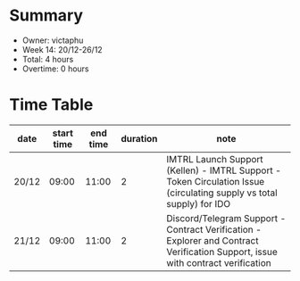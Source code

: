 # Summary
* Owner: victaphu
* Week 14: 20/12-26/12
* Total: 4 hours
* Overtime: 0 hours

# Time Table
| date  | start time  | end time | duration  |  note |
|---|---|---|---|---|
| 20/12 | 09:00 | 11:00 | 2 | IMTRL Launch Support (Kellen) - IMTRL Support - Token Circulation Issue (circulating supply vs total supply) for IDO  |
| 21/12 | 09:00 | 11:00 | 2 | Discord/Telegram Support - Contract Verification - Explorer and Contract Verification Support, issue with contract verification |
